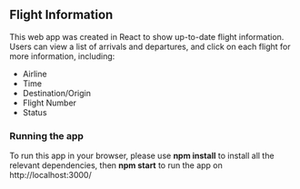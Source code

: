 ## Flight Information

This web app was created in React to show up-to-date flight information. Users can view a list of arrivals and departures, and click on each flight for more information, including:

- Airline
- Time
- Destination/Origin
- Flight Number
- Status

### Running the app

To run this app in your browser, please use **npm install** to install all the relevant dependencies, then **npm start** to run the app on http://localhost:3000/
